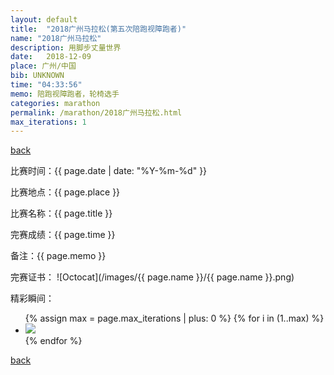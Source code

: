 ```yaml
---
layout: default
title:  "2018广州马拉松(第五次陪跑视障跑者)"
name: "2018广州马拉松"
description: 用脚步丈量世界
date:   2018-12-09
place: 广州/中国
bib: UNKNOWN
time: "04:33:56"
memo: 陪跑视障跑者，轮椅选手
categories: marathon
permalink: /marathon/2018广州马拉松.html
max_iterations: 1
---
```

[back](/marathon)

比赛时间：{{ page.date | date: "%Y-%m-%d" }}

比赛地点：{{ page.place }}

比赛名称：{{ page.title }}

完赛成绩：{{ page.time }}

备注：{{ page.memo }}

完赛证书：
![Octocat](/images/{{ page.name }}/{{ page.name }}.png)

精彩瞬间：
<ul>
{% assign max = page.max_iterations | plus: 0 %}
{% for i in (1..max) %}
    <li><img src="/images/{{ page.name }}/{{ page.name }}-{{ i }}.jpeg"></li>
{% endfor %}
</ul>

[back](/marathon)
